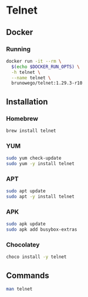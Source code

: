 # Telnet

## Docker

### Running

```sh
docker run -it --rm \
  $(echo $DOCKER_RUN_OPTS) \
  -h telnet \
  --name telnet \
  brunowego/telnet:1.29.3-r10
```

## Installation

### Homebrew

```sh
brew install telnet
```

### YUM

```sh
sudo yum check-update
sudo yum -y install telnet
```

### APT

```sh
sudo apt update
sudo apt -y install telnet
```

### APK

```sh
sudo apk update
sudo apk add busybox-extras
```

### Chocolatey

```sh
choco install -y telnet
```

## Commands

```sh
man telnet
```
